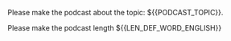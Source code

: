 Please make the podcast about the topic: ${{PODCAST_TOPIC}}.

Please make the podcast length ${{LEN_DEF_WORD_ENGLISH}}
